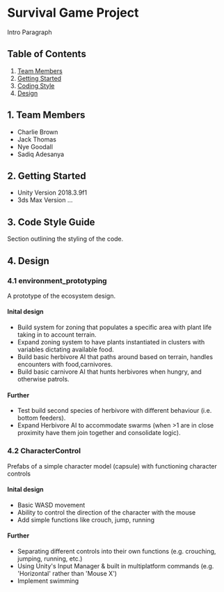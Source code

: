 # Survival Game Project
Intro Paragraph

## Table of Contents
1. [Team Members](https://github.com/sargasso-studios/general_testing#1-team-members)
2. [Getting Started](https://github.com/sargasso-studios/general_testing#2-getting-started)
3. [Coding Style](https://github.com/sargasso-studios/general_testing#3-code-style-guide)
4. [Design](https://github.com/sargasso-studios/general_testing#4-design)

## 1. Team Members
- Charlie Brown
- Jack Thomas
- Nye Goodall
- Sadiq Adesanya

## 2. Getting Started
- Unity Version 2018.3.9f1
- 3ds Max Version ...

## 3. Code Style Guide
Section outlining the styling of the code.

## 4. Design
### 4.1 environment_prototyping
A prototype of the ecosystem design.

#### Inital design
- Build system for zoning that populates a specific area with plant life taking in to account terrain.
- Expand zoning system to have plants instantiated in clusters with variables dictating available food.
- Build basic herbivore AI that paths around based on terrain, handles encounters with food,carnivores.
- Build basic carnivore AI that hunts herbivores when hungry, and otherwise patrols.

#### Further 
- Test build second species of herbivore with different behaviour (i.e. bottom feeders).
- Expand Herbivore AI to accommodate swarms (when >1 are in close proximity have them join together and consolidate logic).


### 4.2 CharacterControl
Prefabs of a simple character model (capsule) with functioning character controls

#### Inital design
- Basic WASD movement
- Ability to control the direction of the character with the mouse
- Add simple functions like crouch, jump, running

#### Further 
- Separating different controls into their own functions (e.g. crouching, jumping, running, etc.)
- Using Unity's Input Manager & built in multiplatform commands (e.g. 'Horizontal' rather than 'Mouse X')
- Implement swimming
